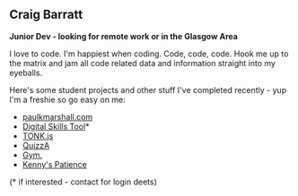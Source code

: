 ## Craig Barratt

**Junior Dev - looking for remote work or in the Glasgow Area**

I love to code. I'm happiest when coding. Code, code, code. Hook me up to the matrix and jam all code related data and information straight into my eyeballs.

Here's some student projects and other stuff I've completed recently - yup I'm a freshie so go easy on me:

- [paulkmarshall.com](https://paulkmarshall.com/)
- [Digital Skills Tool](https://erc-tool.herokuapp.com/)*
- [TONK.js](https://tonkjs.herokuapp.com/)
- [QuizzA](https://quizza-trivia-game.herokuapp.com/)
- [Gym.](https://gym-app-sinatra.herokuapp.com/)
- [Kenny's Patience](https://kennys-patience.herokuapp.com/)

(* if interested - contact for login deets)
